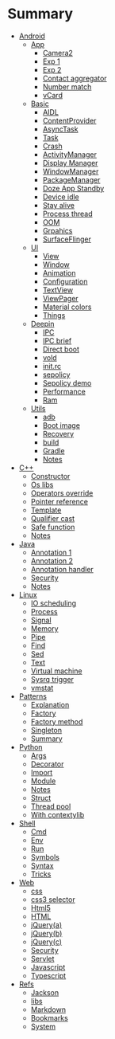 # Summary

* [Android]()
  * [App]()
    * [Camera2](Android/App/Camera2.md)
    * [Exp 1](Android/App/Exp-a.md)
    * [Exp 2](Android/App/Exp-b.md)
    * [Contact aggregator](Android/App/Contact_aggregator.md)
    * [Number match](Android/App/Phone_match.md)
    * [vCard](Android/App/vCard.md)
  * [Basic]()
    * [AIDL](Android/Basic/AIDL.md)
    * [ContentProvider](Android/Basic/ContentProvider.md)
    * [AsyncTask](Android/Basic/AsyncTask.md)
    * [Task](Android/Basic/Task.md)
    * [Crash](Android/Basic/Crash.md)
    * [ActivityManager](Android/Basic/ActivityManager.md)
    * [Display Manager](Android/Basic/DisplayManager.md)
    * [WindowManager](Android/Basic/WindowManagerService.md)
    * [PackageManager](Android/Basic/PackageManager.md)
    * [Doze App Standby](Android/Basic/Doze_AppStandby.md)
    * [Device idle](Android/Basic/Doze_Dream_DeviceIdle.md)
    * [Stay alive](Android/Basic/Stay_alive.md)
    * [Process thread](Android/Basic/Process_Thread.md)
    * [OOM](Android/Basic/OOM.md)
    * [Grpahics](Android/Basic/Graphics.md)
    * [SurfaceFlinger](Android/Basic/SurfaceFlinger.md)
  * [UI]()
    * [View](Android/UI/About_view.md)
    * [Window](Android/UI/About_window.md)
    * [Animation](Android/UI/Animation.md)
    * [Configuration](Android/UI/Configuration.md)
    * [TextView](Android/UI/TextView.md)
    * [ViewPager](Android/UI/ActionBar_ViewPager.md)
    * [Material colors](Android/UI/Material_Design_colors.md)
    * [Things](Android/UI/UI_things.md)
  * [Deepin]()
    * [IPC](Android/Deepin/IPC.md)
    * [IPC brief](Android/Deepin/IPC_brief.md)
    * [Direct boot](Android/Deepin/Direct_boot.md)
    * [vold](Android/Deepin/vold.md)
    * [init.rc](Android/Deepin/init.rc_parse.md)
    * [sepolicy](Android/Deepin/Sepolicy.md)
    * [Sepolicy demo](Android/Deepin/Se_demo.md)
    * [Performance](Android/Deepin/Perf_Stab.md)
    * [Ram](Android/Deepin/Ram_opt.md)
  * [Utils]()
    * [adb](Android/Utils/adb.md)
    * [Boot image](Android/Utils/bootimage.md)
    * [Recovery](Android/Utils/Recovery.md)
    * [build](Android/Utils/Build.md)
    * [Gradle](Android/Utils/Gradle.md)
    * [Notes](Android/Utils/Notes.md)
* [C++]()
  * [Constructor](C++/Constructor.md)
  * [Os libs](C++/OS_libs.md)
  * [Operators override](C++/Op_Override.md)
  * [Pointer reference](C++/Pointer_ref.md)
  * [Template](C++/Template.md)
  * [Qualifier cast](C++/Qualifier_cast.md)
  * [Safe function](C++/Safe_fun.md)
  * [Notes](C++/Notes.md)
* [Java]()
  * [Annotation 1](Java/Annotation_a.md)
  * [Annotation 2](Java/Annotation_b.md)
  * [Annotation handler](Java/Annotation_handler.md)
  * [Security](Java/Safe.md)
  * [Notes](Java/Notes.md)
* [Linux]()
  * [IO scheduling](Linux/IO_scheduling.md)
  * [Process](Linux/Process_priority.md)
  * [Signal](Linux/Linux_signal.md)
  * [Memory](Linux/MemM.md)
  * [Pipe](Linux/Pipe.md)
  * [Find](Linux/Find.md)
  * [Sed](Linux/Sed.md)
  * [Text](Linux/Text_processing.md)
  * [Virtual machine](Linux/vm.md)
  * [Sysrq trigger](Linux/sysrq_trigger.md)
  * [vmstat](Linux/vmstat.md)
* [Patterns]()
  * [Explanation](Patterns/Explanation.md)
  * [Factory](Patterns/Factory.md)
  * [Factory method](Patterns/Factory_method.md)
  * [Singleton](Patterns/Singleton.md)
  * [Summary](Patterns/Summary.md)
* [Python]()
  * [Args](Python/Args.md)
  * [Decorator](Python/Decorator.md)
  * [Import](Python/Import.md)
  * [Module](Python/Module.md)
  * [Notes](Python/Notes.md)
  * [Struct](Python/Struct.md)
  * [Thread pool](Python/Thread_pool.md)
  * [With contextylib](Python/with_contextylib.md)
* [Shell]()
  * [Cmd](Shell/Builtin_cmd.md)
  * [Env](Shell/Program_env.md)
  * [Run](Shell/Program_run.md)
  * [Symbols](Shell/Program_symbols.md)
  * [Syntax](Shell/Program_syntax.md)
  * [Tricks](Shell/Tricks.md)
* [Web]()
  * [css](Web/css.md)
  * [css3 selector](Web/css3_selector.md)
  * [Html5](Web/Html5.md)
  * [HTML](Web/HTML.md)
  * [jQuery(a)](Web/jQuery_a.md)
  * [jQuery(b)](Web/jQuery_b.md)
  * [jQuery(c)](Web/jQuery_c.md)
  * [Security](Web/security.md)
  * [Servlet](Web/Servlet.md)
  * [Javascript](Web/JavaScript.md)
  * [Typescript](Web/TypeScript.md)
* [Refs]()
  * [Jackson](Refs/Jackson_annotations.md)
  * [libs](Refs/libs_GitHub.md)
  * [Markdown](Refs/Markdown.md)
  * [Bookmarks](Refs/Bookmarks.md)
  * [System](Refs/System.md)